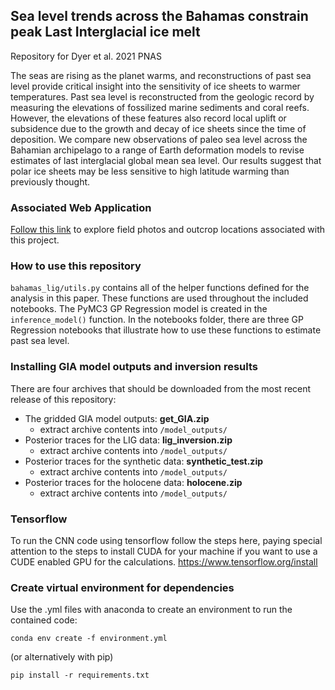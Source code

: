 ## Sea level trends across the Bahamas constrain peak Last Interglacial ice melt
Repository for Dyer et al. 2021 PNAS

The seas are rising as the planet warms, and reconstructions of past sea level provide critical insight into the sensitivity of ice sheets to warmer temperatures. Past sea level is reconstructed from the geologic record by measuring the elevations of fossilized marine sediments and coral reefs. However, the elevations of these features also record local uplift or subsidence due to the growth and decay of ice sheets since the time of deposition. We compare new observations of paleo sea level across the Bahamian archipelago to a range of Earth deformation models to revise estimates of last interglacial global mean sea level. Our results suggest that polar ice sheets may be less sensitive to high latitude warming than previously thought.

### Associated Web Application

[Follow this link](http://bahamas-lig.herokuapp.com/) to explore field photos and outcrop locations associated with this project.

### How to use this repository

`bahamas_lig/utils.py` contains all of the helper functions defined for the analysis in this paper. These functions are used throughout the included notebooks. The PyMC3 GP Regression model is created in the `inference_model()` function. In the notebooks folder, there are three GP Regression notebooks that illustrate how to use these functions to estimate past sea level.

### Installing GIA model outputs and inversion results

There are four archives that should be downloaded from the most recent release of this repository:
 - The gridded GIA model outputs: **get_GIA.zip**
     - extract archive contents into `/model_outputs/`
  - Posterior traces for the LIG data: **lig_inversion.zip**
     - extract archive contents into `/model_outputs/`
 - Posterior traces for the synthetic data: **synthetic_test.zip**
     - extract archive contents into `/model_outputs/`
 - Posterior traces for the holocene data: **holocene.zip**
     - extract archive contents into `/model_outputs/`

### Tensorflow

To run the CNN code using tensorflow follow the steps here, paying special attention to the steps to install CUDA for your machine if you want to use a CUDE enabled GPU for the calculations.
<https://www.tensorflow.org/install>

### Create virtual environment for dependencies

Use the .yml files with anaconda to create an environment to run the contained code:

`conda env create -f environment.yml`

(or alternatively with pip)

`pip install -r requirements.txt`


